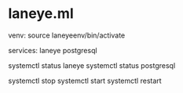 # laneye.ml

venv:
source laneyeenv/bin/activate

services:
laneye
postgresql


systemctl status laneye
systemctl status postgresql

systemctl stop <service>
systemctl start <service>
systemctl restart <service>
